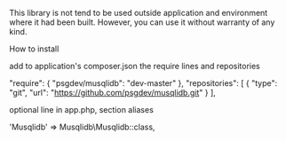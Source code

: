 This library is not tend to be used outside application and environment where it had been built. However, you can use it without warranty of any kind.

How to install

add to application's composer.json the require lines and repositories

"require": {
"psgdev/musqlidb": "dev-master"
},
"repositories": [
    {
        "type": "git",
        "url":  "https://github.com/psgdev/musqlidb.git"
    }
],


optional line in app.php, section aliases

'Musqlidb' => Musqlidb\Musqlidb::class,